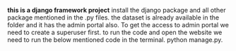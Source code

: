 **this is a django framework project**
install the django package and all other package mentioned in the .py files.
the dataset is already available in the folder and it has the admin portal also.
To get the access to admin portal we need to create a superuser first.
to run the code and open the website we need to run the below mentioned code in the terminal.
python manage.py.
